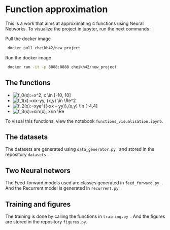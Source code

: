 # Function approximation

This is a work that aims at approximating 4 functions using Neural Networks. 
To visualize the project in jupyter, run the next commands :

Pull the docker image
```bash
 docker pull cheikh42/new_project 
```
Run the docker image
```bash
 docker run -it -p 8888:8888 cheikh42/new_project  
```
## The functions 

- <img src="https://latex.codecogs.com/svg.image?f_0(x):=x^2,&space;&space;x&space;\in&space;[-10,&space;10]" title="f_0(x):=x^2, x \in [-10, 10]" />
- <img src="https://latex.codecogs.com/svg.image?f_1(x):=xx-yy,&space;(x,y)&space;\in&space;\Re^2" title="f_1(x):=xx-yy, (x,y) \in \Re^2" />
- <img src="https://latex.codecogs.com/svg.image?f_2(x):=xye^{(-xx&space;-&space;yy)},(x,y)&space;\in&space;[-4,4]" title="f_2(x):=xye^{(-xx - yy)},(x,y) \in [-4,4]" />
- <img src="https://latex.codecogs.com/svg.image?f_3(x):=sin(x),\)&space;&space;\(&space;x\in&space;\Re" title="f_3(x):=sin(x),  x\in \Re"  />

To visual this functions, view the notebook ``` functions_visualisation.ipynb ```.

## The datasets
The datasets are generated using ```data_generator.py ``` and stored in the repository ```datasets ```.

## Two Neural networs

The Feed-forward models used are classes generated in ```feed_forward.py ```. And the Recurrent model is generated in ``` recurrent.py ```.

## Training and figures

The training is done by calling the functions in ```training.py ```. And the figures are stored in the repository ``` figures.py ```.
